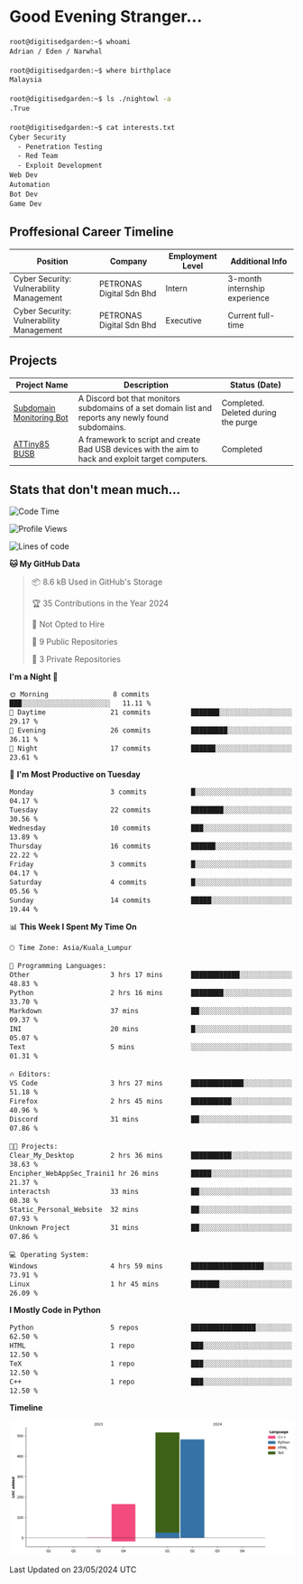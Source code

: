# Good Evening Stranger...

```bash
root@digitisedgarden:~$ whoami
Adrian / Eden / Narwhal

root@digitisedgarden:~$ where birthplace
Malaysia

root@digitisedgarden:~$ ls ./nightowl -a
.True

root@digitisedgarden:~$ cat interests.txt
Cyber Security
  - Penetration Testing
  - Red Team
  - Exploit Development
Web Dev
Automation
Bot Dev
Game Dev
```

## Proffesional Career Timeline

|Position|Company|Employment Level|Additional Info|
|-------------|---------------------------------------------------------------|----|-----|
|Cyber Security: Vulnerability Management | PETRONAS Digital Sdn Bhd |Intern| 3-month internship experience |
|Cyber Security: Vulnerability Management | PETRONAS Digital Sdn Bhd |Executive|Current full-time|

## Projects

| Project Name | Description | Status (Date) |
|--------------|-------------|---------------|
|[Subdomain Monitoring Bot](https://github.com/edenfrey/subdomain-monitor)|A Discord bot that monitors subdomains of a set domain list and reports any newly found subdomains.|Completed. Deleted during the purge|
|[ATTiny85 BUSB](https://github.com/edenfrey/ATTiny85_BUSB)|A framework to script and create Bad USB devices with the aim to hack and exploit target computers.|Completed|

## Stats that don't mean much...

<!--START_SECTION:waka-->
![Code Time](http://img.shields.io/badge/Code%20Time-313%20hrs%2026%20mins-blue)

![Profile Views](http://img.shields.io/badge/Profile%20Views-0-blue)

![Lines of code](https://img.shields.io/badge/From%20Hello%20World%20I%27ve%20Written-1.2%20thousand%20lines%20of%20code-blue)

**🐱 My GitHub Data** 

> 📦 8.6 kB Used in GitHub's Storage 
 > 
> 🏆 35 Contributions in the Year 2024
 > 
> 🚫 Not Opted to Hire
 > 
> 📜 9 Public Repositories 
 > 
> 🔑 3 Private Repositories 
 > 
**I'm a Night 🦉** 

```text
🌞 Morning                8 commits           ███░░░░░░░░░░░░░░░░░░░░░░   11.11 % 
🌆 Daytime                21 commits          ███████░░░░░░░░░░░░░░░░░░   29.17 % 
🌃 Evening                26 commits          █████████░░░░░░░░░░░░░░░░   36.11 % 
🌙 Night                  17 commits          ██████░░░░░░░░░░░░░░░░░░░   23.61 % 
```
📅 **I'm Most Productive on Tuesday** 

```text
Monday                   3 commits           █░░░░░░░░░░░░░░░░░░░░░░░░   04.17 % 
Tuesday                  22 commits          ████████░░░░░░░░░░░░░░░░░   30.56 % 
Wednesday                10 commits          ███░░░░░░░░░░░░░░░░░░░░░░   13.89 % 
Thursday                 16 commits          ██████░░░░░░░░░░░░░░░░░░░   22.22 % 
Friday                   3 commits           █░░░░░░░░░░░░░░░░░░░░░░░░   04.17 % 
Saturday                 4 commits           █░░░░░░░░░░░░░░░░░░░░░░░░   05.56 % 
Sunday                   14 commits          █████░░░░░░░░░░░░░░░░░░░░   19.44 % 
```


📊 **This Week I Spent My Time On** 

```text
🕑︎ Time Zone: Asia/Kuala_Lumpur

💬 Programming Languages: 
Other                    3 hrs 17 mins       ████████████░░░░░░░░░░░░░   48.83 % 
Python                   2 hrs 16 mins       ████████░░░░░░░░░░░░░░░░░   33.70 % 
Markdown                 37 mins             ██░░░░░░░░░░░░░░░░░░░░░░░   09.37 % 
INI                      20 mins             █░░░░░░░░░░░░░░░░░░░░░░░░   05.07 % 
Text                     5 mins              ░░░░░░░░░░░░░░░░░░░░░░░░░   01.31 % 

🔥 Editors: 
VS Code                  3 hrs 27 mins       █████████████░░░░░░░░░░░░   51.18 % 
Firefox                  2 hrs 45 mins       ██████████░░░░░░░░░░░░░░░   40.96 % 
Discord                  31 mins             ██░░░░░░░░░░░░░░░░░░░░░░░   07.86 % 

🐱‍💻 Projects: 
Clear_My_Desktop         2 hrs 36 mins       ██████████░░░░░░░░░░░░░░░   38.63 % 
Encipher_WebAppSec_Traini1 hr 26 mins        █████░░░░░░░░░░░░░░░░░░░░   21.37 % 
interactsh               33 mins             ██░░░░░░░░░░░░░░░░░░░░░░░   08.38 % 
Static_Personal_Website  32 mins             ██░░░░░░░░░░░░░░░░░░░░░░░   07.93 % 
Unknown Project          31 mins             ██░░░░░░░░░░░░░░░░░░░░░░░   07.86 % 

💻 Operating System: 
Windows                  4 hrs 59 mins       ██████████████████░░░░░░░   73.91 % 
Linux                    1 hr 45 mins        ███████░░░░░░░░░░░░░░░░░░   26.09 % 
```

**I Mostly Code in Python** 

```text
Python                   5 repos             ████████████████░░░░░░░░░   62.50 % 
HTML                     1 repo              ███░░░░░░░░░░░░░░░░░░░░░░   12.50 % 
TeX                      1 repo              ███░░░░░░░░░░░░░░░░░░░░░░   12.50 % 
C++                      1 repo              ███░░░░░░░░░░░░░░░░░░░░░░   12.50 % 
```



**Timeline**

![Lines of Code chart](https://raw.githubusercontent.com/0xnarwhal/0xnarwhal/main/assets/bar_graph.png)


 Last Updated on 23/05/2024 UTC
<!--END_SECTION:waka-->
